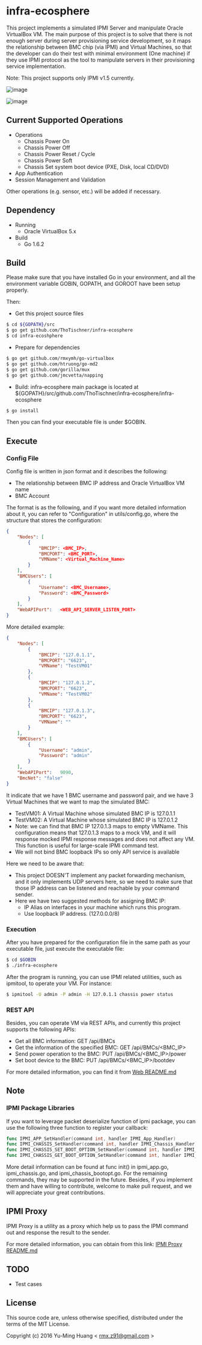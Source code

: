 # infra-ecosphere
This project implements a simulated IPMI Server and manipulate Oracle VirtualBox VM. The main purpose of this project is to solve that there is not enough server during server provisioning service development, so it maps the relationship between BMC chip (via IPMI) and Virtual Machines, so that the developer can do their test with minimal environment (One machine) if they use IPMI protocol as the tool to manipulate servers in their provisioning service implementation.
 
Note: This project supports only IPMI v1.5 currently.

![image](https://raw.githubusercontent.com/rmxymh/sandbox/master/documents/infra-ecosphere/screenshot.png)

![image](https://raw.githubusercontent.com/rmxymh/sandbox/master/documents/infra-ecosphere/maas_with_infra-ecosphere_screenshot.png)


## Current Supported Operations

* Operations
    * Chassis Power On
    * Chassis Power Off
    * Chassis Power Reset / Cycle
    * Chassis Power Soft
    * Chassis Set system boot device (PXE, Disk, local CD/DVD)
* App Authentication
* Session Management and Validation

Other operations (e.g. sensor, etc.) will be added if necessary.

## Dependency
* Running
    * Oracle VirtualBox 5.x
* Build
    * Go 1.6.2
    
## Build
Please make sure that you have installed Go in your environment, and all the environment variable GOBIN, GOPATH, and GOROOT have been setup properly.

Then:

* Get this project source files

```sh
$ cd ${GOPATH}/src
$ go get github.com/ThoTischner/infra-ecosphere
$ cd infra-ecoshphere
```

* Prepare for dependencies

```sh
$ go get github.com/rmxymh/go-virtualbox
$ go get github.com/htruong/go-md2
$ go get github.com/gorilla/mux
$ go get github.com/jmcvetta/napping
```

* Build: infra-ecosphere main package is located at ${GOPATH}/src/github.com/ThoTischner/infra-ecosphere/infra-ecosphere 

```sh
$ go install
```

Then you can find your executable file is under $GOBIN.

## Execute
### Config File
Config file is written in json format and it describes the following:

* The relationship between BMC IP address and Oracle VirtualBox VM name
* BMC Account

The format is as the following, and if you want more detailed information about it, you can refer to "Configuration" in utils/config.go, where the structure that stores the configuration:

```json
{
	"Nodes": [
		{
			"BMCIP": <BMC_IP>,
            "BMCPORT": <BMC_PORT>,
			"VMName": <Virtual_Machine_Name>
		}
	],
	"BMCUsers": [
		{
			"Username": <BMC_Username>,
			"Password": <BMC_Password>
		}
	],
	"WebAPIPort":   <WEB_API_SERVER_LISTEN_PORT>
}
```

More detailed example:

```json
{
	"Nodes": [
		{
			"BMCIP": "127.0.1.1",
            "BMCPORT": "6623",
			"VMName": "TestVM01"
		},
		{
			"BMCIP": "127.0.1.2",
            "BMCPORT": "6623",
			"VMName": "TestVM02"
		},
		{
		    "BMCIP": "127.0.1.3",
            "BMCPORT": "6623",
		    "VMName": ""
		}
	],
	"BMCUsers": [
		{
			"Username": "admin",
			"Password": "admin"
		}
	],
	"WebAPIPort":   9090,
    "BmcNet": "false"
}
```

It indicate that we have 1 BMC username and password pair, and we have 3 Virtual Machines that we want to map the simulated BMC:

* TestVM01: A Virtual Machine whose simulated BMC IP is 127.0.1.1
* TestVM02: A Virtual Machine whose simulated BMC IP is 127.0.1.2
* Note: we can find that BMC IP 127.0.1.3 maps to empty VMName. This configuration means that 127.0.1.3 maps to a mock VM, and it will response mocked IPMI response messages and does not affect any VM. This function is useful for large-scale IPMI command test. 
* We will not bind BMC loopback IPs so only API service is available

Here we need to be aware that:

* This project DOESN'T implement any packet forwarding mechanism, and it only implements UDP servers here, so we need to make sure that those IP address can be listened and reachable by your command sender.
* Here we have two suggested methods for assigning BMC IP:
    * IP Alias on interfaces in your machine which runs this program.
    * Use loopback IP address. (127.0.0.0/8)

### Execution

After you have prepared for the configuration file in the same path as your executable file, just execute the executable file:

```sh
$ cd $GOBIN
$ ./infra-ecosphere
```

After the program is running, you can use IPMI related utilities, such as ipmitool, to operate your VM. For instance:

```sh
$ ipmitool -U admin -P admin -H 127.0.1.1 chassis power status
```


### REST API

Besides, you can operate VM via REST APIs, and currently this project supports the following APIs:

* Get all BMC information: GET /api/BMCs
* Get the information of the specified BMC: GET /api/BMCs/<BMC_IP>
* Send power operation to the BMC: PUT /api/BMCs/<BMC_IP>/power
* Set boot device to the BMC: PUT /api/BMCs/<BMC_IP>/bootdev

For more detailed information, you can find it from [Web README.md](https://github.com/ThoTischner/infra-ecosphere/blob/master/web/README.md)

## Note

### IPMI Package Libraries

If you want to leverage packet deserialize function of ipmi package, you can use the following three function to register your callback:

```go
func IPMI_APP_SetHandler(command int, handler IPMI_App_Handler)
func IPMI_CHASSIS_SetHandler(command int, handler IPMI_Chassis_Handler)
func IPMI_CHASSIS_SET_BOOT_OPTION_SetHandler(command int, handler IPMI_Chassis_BootOpt_Handler)
func IPMI_CHASSIS_GET_BOOT_OPTION_SetHandler(command int, handler IPMI_Chassis_BootOpt_Handler)
```

More detail information can be found at func init() in ipmi_app.go, ipmi_chassis.go, and ipmi_chassis_bootopt.go. For the remaining commands, they may be supported in the future. Besides, if you implement them and have willing to contribute, welcome to make pull request, and we will appreciate your great contributions.

## IPMI Proxy

IPMI Proxy is a utility as a proxy which help us to pass the IPMI command out and response the result to the sender. 

For more detailed information, you can obtain from this link: [IPMI Proxy README.md](https://github.com/ThoTischner/infra-ecosphere/blob/master/ipmi-proxy/README.md) 


## TODO

* Test cases

## License

This source code are, unless otherwise specified, distributed under the terms of the MIT License.

Copyright (c) 2016 Yu-Ming Huang < rmx.z91@gmail.com >
